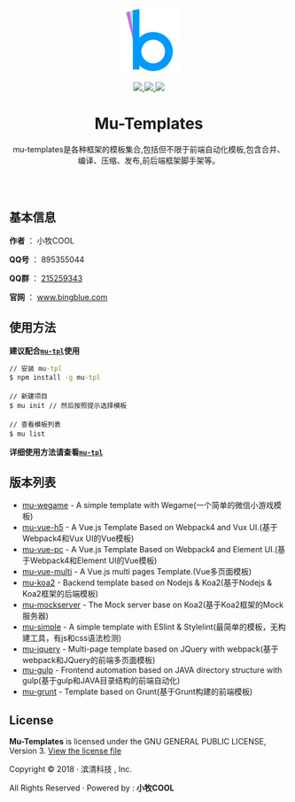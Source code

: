 <div align="center">
  <a href="http://www.bingblue.com">
    <img width="112" heigth="112" src="https://github.com/bingblue/group/blob/master/public/img/logo-b-square.png">
  </a>
  <br>
  <br>
	<a href="https://standardjs.com">
		<img src="https://img.shields.io/badge/code_style-standard-brightgreen.svg">
	</a>
  <a href="https://github.com/stylelint/stylelint">
		<img src="https://img.shields.io/badge/css%20style-stylelint-brightgreen.svg">
	</a>
  <a href="https://jq.qq.com/?_wv=1027&k=5tyQDAd">
		<img src="https://img.shields.io/badge/QQ%20Group-215259343-blue.svg">
	</a>
  <h1>Mu-Templates</h1>
  <p>
    mu-templates是各种框架的模板集合,包括但不限于前端自动化模板,包含合并、编译、压缩、发布,前后端框架脚手架等。
  <p>
  <br>
  <br>
</div>

## 基本信息

**作者** ： 小牧COOL

**QQ号** ： 895355044

**QQ群** ： [215259343][4]

**官网** ： www.bingblue.com

## 使用方法

**建议配合[`mu-tpl`][11]使用**

```cmd
// 安装 mu-tpl
$ npm install -g mu-tpl

// 新建项目
$ mu init // 然后按照提示选择模板

// 查看模板列表
$ mu list
```

**详细使用方法请查看[`mu-tpl`][11]**

## 版本列表

- [mu-wegame][8]  -  A simple template with Wegame(一个简单的微信小游戏模板)
- [mu-vue-h5][6] - A Vue.js Template Based on Webpack4 and Vux UI.(基于Webpack4和Vux UI的Vue模板)
- [mu-vue-pc][12] - A Vue.js Template Based on Webpack4 and Element UI.(基于Webpack4和Element UI的Vue模板)
- [mu-vue-multi][10] - A Vue.js multi pages Template.(Vue多页面模板)
- [mu-koa2][7]  -  Backend template based on Nodejs & Koa2(基于Nodejs & Koa2框架的后端模板)
- [mu-mockserver][9]  -  The Mock server base on Koa2(基于Koa2框架的Mock服务器)
- [mu-simple][1]  -  A simple template with ESlint & Stylelint(最简单的模板，无构建工具，有js和css语法检测)
- [mu-jquery][2]  -  Multi-page template based on JQuery with webpack(基于webpack和JQuery的前端多页面模板)
- [mu-gulp][5] - Frontend automation based on JAVA directory structure with gulp(基于gulp和JAVA目录结构的前端自动化)
- [mu-grunt][3] - Template based on Grunt(基于Grunt构建的前端模板)

## License

**Mu-Templates** is licensed under the GNU GENERAL PUBLIC LICENSE, Version 3. [View the license file](https://github.com/xiaomucool/mu-templates/blob/master/LICENSE)

Copyright © 2018 · 滨清科技 , Inc. 

All Rights Reserved · Powered by : **小牧COOL**

[1]:https://github.com/xiaomucool/mu-templates/tree/mu-simple
[2]:https://github.com/xiaomucool/mu-templates/tree/mu-jquery
[3]:https://github.com/xiaomucool/mu-templates/tree/mu-grunt
[4]:https://jq.qq.com/?_wv=1027&k=5tyQDAd
[5]:https://github.com/xiaomucool/mu-templates/tree/mu-gulp
[6]:https://github.com/xiaomucool/mu-templates/tree/mu-vue-h5
[7]:https://github.com/xiaomucool/mu-templates/tree/mu-koa2
[8]:https://github.com/xiaomucool/mu-templates/tree/mu-wegame
[9]:https://github.com/xiaomucool/mu-templates/tree/mu-mockserver
[10]:https://github.com/xiaomucool/mu-templates/tree/mu-vue-multi
[11]:https://github.com/xiaomucool/mu-tpl
[12]:https://github.com/xiaomucool/mu-templates/tree/mu-vue-pc
